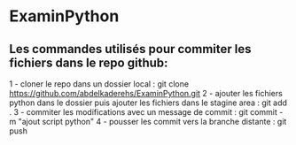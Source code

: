 # ExaminPython
## Les commandes utilisés pour commiter les fichiers dans le repo github:
1 - cloner le repo dans un dossier local : git clone https://github.com/abdelkaderehs/ExaminPython.git 
2 - ajouter les fichiers python dans le dossier puis ajouter les fichiers dans le stagine area : git add .
3 - commiter les modifications avec un message de commit : git commit -m "ajout script python" 
4 - pousser les commit vers la branche distante : git push
